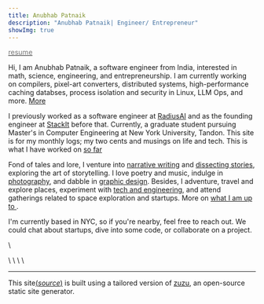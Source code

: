 ```yaml
---
title: Anubhab Patnaik
description: "Anubhab Patnaik| Engineer/ Entrepreneur"
showImg: true
---
```


[<span style="color: #777;"><i class="fa-file-invoice icon"></i> resume</span>](/resume.pdf)

Hi, I am Anubhab Patnaik, a software engineer from India, interested in math, science, engineering, and entrepreneurship. I am currently working on compilers, pixel-art converters, distributed systems, high-performance caching databses, process isolation and security in Linux, LLM Ops, and more. [More <i class="fa-arrow-right icon" ></i> ](https://github.com/anubhavpgit)

I previously worked as a software engineer at [RadiusAI](https://radius.ai/) and as the founding engineer at [StackIt](https://nowstackit.com) before that. Currently, a graduate student pursuing Master's in Computer Engineering at New York University, Tandon. This site is for my monthly logs; my two cents and musings on life and tech. This is what I have worked on [so far <i class="fa-arrow-right icon" ></i> ](/journey.html)

Fond of tales and lore, I venture into [narrative writing](/blog/#life) and [dissecting stories](/reviews.html), exploring the art of storytelling. I love poetry and music, indulge in [photography](/mementos.html), and dabble in [graphic design](https://dribbble.com/anubhabpatnaik). Besides, I adventure, travel and explore places, experiment with [tech and engineering](/blog/#tech), and attend gatherings related to space exploration and startups. More on [what I am up to <i class="fa-arrow-right icon" ></i> ](/current.html).

I'm currently based in NYC, so if you're nearby, feel free to reach out. We could chat about startups, dive into some code, or collaborate on a project.

[<i class="fa-envelope icon"></i>](mailto:anubhabr50@gmail.com)  \   [<i class="fa-calendar-days icon"></i>](https://cal.com/anubhavp) 

[<i class="fa-github icon"></i>](https://github.com/anubhavpgit) \ [<i class="fa-linkedin icon"></i>](https://www.linkedin.com/in/anubhabpatnaik/) \ [<i class="fa-instagram icon"></i>](https://instagram.com/anubhavclicks) \ [<i class="fa-basketball icon"></i>](https://dribbble.com/anubhabpatnaik) \ [<i class="fa-earth-americas icon"></i>](https://anubhavp.dev/explored)

---

This site[(*source*)](https://github.com/anubhavpgit/anubhavpgit.github.io) is built using a tailored version of [zuzu](https://github.com/anubhavpgit/zuzu), an open-source static site generator.